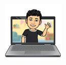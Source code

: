 <div id="header" align="center">
<p><img width="180" src="https://github.com/rsakib15/rsakib15/blob/master/images/hello.png"></p>
</div>